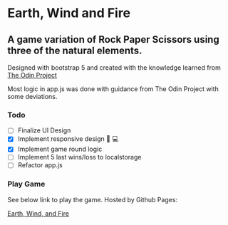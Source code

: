 # Earth, Wind and Fire

## A game variation of Rock Paper Scissors using three of the natural elements.

Designed with bootstrap 5 and created with the knowledge learned from [The Odin Project](https://theodinproject.com)

Most logic in app.js was done with guidance from The Odin Project with some deviations.

### Todo

- [ ] Finalize UI Design
- [x] Implement responsive design :iphone: :computer:
- [x] Implement game round logic
- [ ] Implement 5 last wins/loss to localstorage
- [ ] Refactor app.js

### Play Game

See below link to play the game. Hosted by Github Pages:

[Earth, Wind, and Fire](https://redmondking.github.io/earth-wind-fire-game/)
